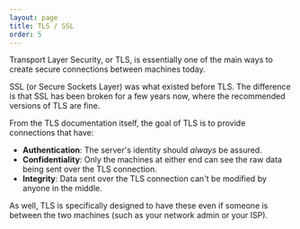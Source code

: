```yaml
---
layout: page
title: TLS / SSL
order: 5
---
```

Transport Layer Security, or TLS, is essentially one of the main ways to create secure connections between machines today.

SSL (or Secure Sockets Layer) was what existed before TLS. The difference is that SSL has been broken for a few years now, where the recommended versions of TLS are fine.

From the TLS documentation itself, the goal of TLS is to provide connections that have:

- **Authentication**: The server's identity should _always_ be assured.
- **Confidentiality**: Only the machines at either end can see the raw data being sent over the TLS connection.
- **Integrity**: Data sent over the TLS connection can't be modified by anyone in the middle.

As well, TLS is specifically designed to have these even if someone is between the two machines (such as your network admin or your ISP).
